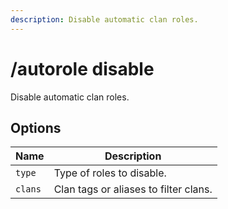 ```yaml
---
description: Disable automatic clan roles.
---
```


# /autorole disable

Disable automatic clan roles.

## Options

| Name | Description |
|------|-------------|
| `type` | Type of roles to disable. |
| `clans` | Clan tags or aliases to filter clans. |

